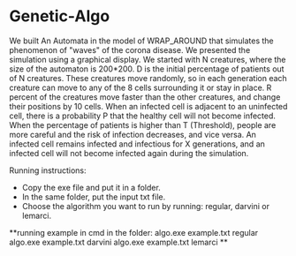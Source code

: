 # Genetic-Algo

We built An Automata in the model of WRAP_AROUND that simulates the phenomenon of "waves" of the corona disease.
We presented the simulation using a graphical display. 
We started with N creatures, where the size of the automaton is 200*200. D is the initial percentage of patients out of N creatures.
These creatures move randomly, so in each generation each creature can move to any of the 8 cells surrounding it or stay in place.
R percent of the creatures move faster than the other creatures, and change their positions by 10 cells.
When an infected cell is adjacent to an uninfected cell, there is a probability P that the healthy cell will not become infected.
When the percentage of patients is higher than T (Threshold), 
people are more careful and the risk of infection decreases, and vice versa.
An infected cell remains infected and infectious for X generations, and an infected cell will not become infected again during the simulation.

Running instructions:
- Copy the exe file and put it in a folder.
- In the same folder, put the input txt file.
- Choose the algorithm you want to run by running: regular, darvini or lemarci.

**running example in cmd in the folder:
algo.exe example.txt regular
algo.exe example.txt darvini
algo.exe example.txt lemarci
**
